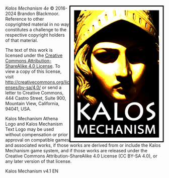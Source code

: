 <img align="right" src="https://github.com/bblackmoor/kalos/blob/main/images/Kalos_Mechanism_logo.jpg" width="300" alt="Kalos Mechanism logo" 
/>*Kalos Mechanism 4e* © 2016-2024 Brandon Blackmoor. Reference to other copyrighted material in no way constitutes a challenge to the respective copyright holders of that material.

The text of this work is licensed under the <a href="http://creativecommons.org/licenses/by-sa/4.0/">Creative Commons Attribution-ShareAlike 4.0 License</a>. To view a copy of this license, visit <a href="http://creativecommons.org/licenses/by-sa/4.0/">http://creativecommons.org/licenses/by-sa/4.0/</a> or send a letter to Creative Commons, 444 Castro Street, Suite 900, Mountain View, California, 94041, USA.

Kalos Mechanism Athena Logo and Kalos Mechanism Text Logo may be used without compensation or prior approval on compatible games and associated works, if those works are derived from or include the Kalos Mechanism game system, and if those works are released under the Creative Commons Attribution-ShareAlike 4.0 License (CC BY-SA 4.0), or any later version of that license.

Kalos Mechanism v4.1 EN
